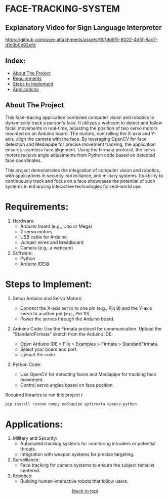 <a id="readme-top"></a>


# FACE-TRACKING-SYSTEM
## Explanatory Video for Sign Language Interpreter
https://github.com/user-attachments/assets/901dd5f5-8022-4d5f-8ac7-d1c9b0e93efd



## Index: 
- [About The Project](#About-The-Project)
- [Requirements](#Requirements)
- [Steps to Implement](#Steps-to-Implement)
- [Applications](#Applications)





  
## About The Project
This face-tracing application combines computer vision and robotics to dynamically track a person's face. It utilizes a webcam to detect and follow facial movements in real-time, adjusting the position of two servo motors mounted on an Arduino board. The motors, controlling the X-axis and Y-axis, align the camera with the face. By leveraging OpenCV for face detection and Mediapipe for precise movement tracking, the application ensures seamless face alignment. Using the Firmata protocol, the servo motors receive angle adjustments from Python code based on detected face coordinates.

This project demonstrates the integration of computer vision and robotics, with applications in security, surveillance, and military systems. Its ability to continuously track and focus on a face showcases the potential of such systems in enhancing interactive technologies for real-world use.

# Requirements:
1. Hardware:
      * Arduino board (e.g., Uno or Mega)
      * 2 servo motors
      * USB cable for Arduino
      * Jumper wires and breadboard
      * Camera (e.g., a webcam)
2. Software:
     * Python
     * Arduino IDE:smile:


# Steps to Implement: 

1. Setup Arduino and Servo Motors:
     * Connect the X-axis servo to one pin (e.g., Pin 9) and the Y-axis servo to another pin (e.g., Pin 10).
     * Power the servos through the Arduino board.
  
2. Arduino Code:
   Use the Firmata protocol for communication. Upload the "StandardFirmata" sketch from the Arduino IDE:
     * Open Arduino IDE > File > Examples > Firmata > StandardFirmata.
     * Select your board and port.
     * Upload the code.
  
3.  Python Code:
     * Use OpenCV for detecting faces and Mediapipe for tracking face movement.
     * Control servo angles based on face position.
    
 
Required libraries to run this project r
```bash
pip install cvzone numpy mediapipe pyfirmata opencv-python

```

# Applications:
1. Military and Security:
    * Automated tracking systems for monitoring intruders or potential threats.
    * Integration with weapon systems for precise targeting.
2. Surveillance:
    * Face tracking for camera systems to ensure the subject remains centered.
3. Robotics:
    * Building human-interactive robots that follow users.
   

<p align="center">(<a href="#readme-top">back to top</a>)</p>
